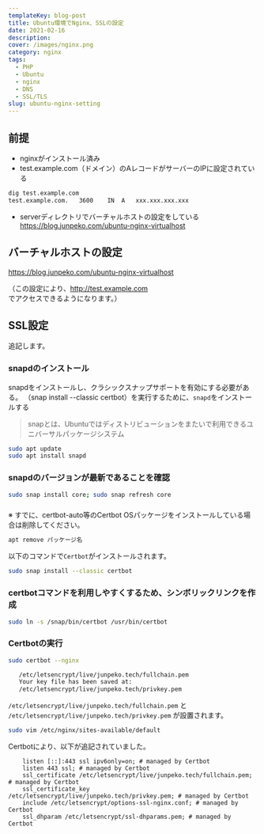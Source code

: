 ```yaml
---
templateKey: blog-post
title: Ubuntu環境でNginx、SSLの設定
date: 2021-02-16
description:
cover: /images/nginx.png
category: nginx
tags:
  - PHP
  - Ubuntu
  - nginx
  - DNS
  - SSL/TLS
slug: ubuntu-nginx-setting
---
```


## 前提

- nginxがインストール済み
- test.example.com（ドメイン）のAレコードがサーバーのIPに設定されている

```bash
dig test.example.com
test.example.com.	3600	IN	A	xxx.xxx.xxx.xxx
```

- serverディレクトリでバーチャルホストの設定をしている
<https://blog.junpeko.com/ubuntu-nginx-virtualhost>



## バーチャルホストの設定



<https://blog.junpeko.com/ubuntu-nginx-virtualhost>

（この設定により、<http://test.example.com>でアクセスできるようになります。）

## SSL設定

追記します。

### snapdのインストール

snapdをインストールし、クラシックスナップサポートを有効にする必要がある。
（snap install --classic certbot）を実行するために、`snapd`をインストールする

> snapとは、Ubuntuではディストリビューションをまたいで利用できるユニバーサルパッケージシステム

```bash
sudo apt update
sudo apt install snapd
```

### snapdのバージョンが最新であることを確認
```bash
sudo snap install core; sudo snap refresh core
```

### 

※ すでに、certbot-auto等のCertbot OSパッケージをインストールしている場合は削除してください。

```bash
apt remove パッケージ名
```

以下のコマンドで`Certbot`がインストールされます。

```bash
sudo snap install --classic certbot
```

### certbotコマンドを利用しやすくするため、シンボリックリンクを作成

```bash
sudo ln -s /snap/bin/certbot /usr/bin/certbot
```

### Certbotの実行

```bash
sudo certbot --nginx
```

```bash
   /etc/letsencrypt/live/junpeko.tech/fullchain.pem
   Your key file has been saved at:
   /etc/letsencrypt/live/junpeko.tech/privkey.pem
```

`/etc/letsencrypt/live/junpeko.tech/fullchain.pem`
と
`/etc/letsencrypt/live/junpeko.tech/privkey.pem`
が設置されます。

```bash
sudo vim /etc/nginx/sites-available/default
```
Certbotにより、以下が追記されていました。
```
    listen [::]:443 ssl ipv6only=on; # managed by Certbot
    listen 443 ssl; # managed by Certbot
    ssl_certificate /etc/letsencrypt/live/junpeko.tech/fullchain.pem; # managed by Certbot
    ssl_certificate_key /etc/letsencrypt/live/junpeko.tech/privkey.pem; # managed by Certbot
    include /etc/letsencrypt/options-ssl-nginx.conf; # managed by Certbot
    ssl_dhparam /etc/letsencrypt/ssl-dhparams.pem; # managed by Certbot
```




